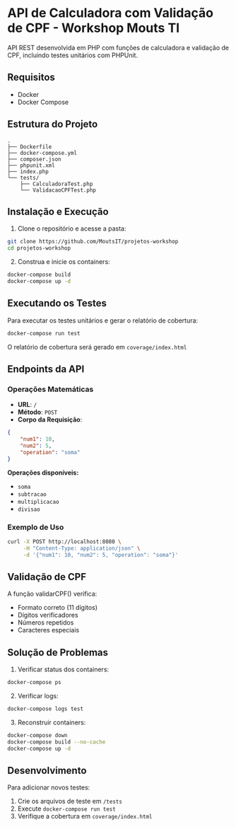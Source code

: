 # API de Calculadora com Validação de CPF - Workshop Mouts TI

API REST desenvolvida em PHP com funções de calculadora e validação de CPF, incluindo testes unitários com PHPUnit.

## Requisitos

- Docker
- Docker Compose

## Estrutura do Projeto
```
.
├── Dockerfile
├── docker-compose.yml
├── composer.json
├── phpunit.xml
├── index.php
└── tests/
    ├── CalculadoraTest.php
    └── ValidacaoCPFTest.php
```

## Instalação e Execução

1. Clone o repositório e acesse a pasta:
```bash
git clone https://github.com/MoutsIT/projetos-workshop
cd projetos-workshop
```

2. Construa e inicie os containers:
```bash
docker-compose build
docker-compose up -d
```

## Executando os Testes

Para executar os testes unitários e gerar o relatório de cobertura:
```bash
docker-compose run test
```

O relatório de cobertura será gerado em `coverage/index.html`

## Endpoints da API

### Operações Matemáticas
- **URL**: `/`
- **Método**: `POST`
- **Corpo da Requisição**:
```json
{
    "num1": 10,
    "num2": 5,
    "operation": "soma"
}
```

**Operações disponíveis:**
- `soma`
- `subtracao`
- `multiplicacao`
- `divisao`

### Exemplo de Uso
```bash
curl -X POST http://localhost:8080 \
     -H "Content-Type: application/json" \
     -d '{"num1": 10, "num2": 5, "operation": "soma"}'
```

## Validação de CPF

A função validarCPF() verifica:
- Formato correto (11 dígitos)
- Dígitos verificadores
- Números repetidos
- Caracteres especiais

## Solução de Problemas

1. Verificar status dos containers:
```bash
docker-compose ps
```

2. Verificar logs:
```bash
docker-compose logs test
```

3. Reconstruir containers:
```bash
docker-compose down
docker-compose build --no-cache
docker-compose up -d
```

## Desenvolvimento

Para adicionar novos testes:
1. Crie os arquivos de teste em `/tests`
2. Execute `docker-compose run test`
3. Verifique a cobertura em `coverage/index.html`